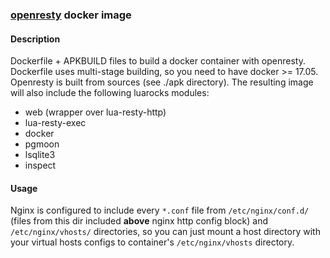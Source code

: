 ### [openresty](http://openresty.org/en/) docker image

#### Description

Dockerfile + APKBUILD files to build a docker container with openresty.
Dockerfile uses multi-stage building, so you need to have docker >= 17.05.
Openresty is built from sources (see ./apk directory).
The resulting image will also include the following luarocks modules:

* web (wrapper over lua-resty-http)
* lua-resty-exec
* docker
* pgmoon
* lsqlite3
* inspect

#### Usage

Nginx is configured to include every `*.conf` file from `/etc/nginx/conf.d/`
(files from this dir included **above** nginx http config block) and 
`/etc/nginx/vhosts/` directories, so you can just mount a host directory 
with your virtual hosts configs to container's `/etc/nginx/vhosts` directory.

